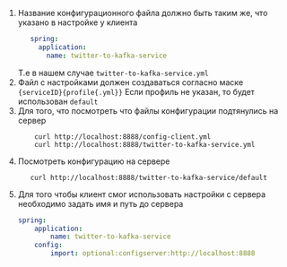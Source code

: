 1) Название конфигурационного файла должно быть таким же, что указано в настройке у клиента
   ```yml
      spring:
        application:
          name: twitter-to-kafka-service
    ```
   Т.е в нашем случае ```twitter-to-kafka-service.yml```
2) Файл с настройками должен создаваться согласно маске ```{serviceID}{profile{.yml}}``` Если профиль не указан, то будет использован ```default```
3) Для того, что посмотреть что файлы конфигурации подтянулись на сервер
    ```shell
        curl http://localhost:8888/config-client.yml
        curl http://localhost:8888/twitter-to-kafka-service.yml
    ```
4) Посмотреть конфигурацию на сервере
   ```shell
      curl http://localhost:8888/twitter-to-kafka-service/default
    ```
5) Для того чтобы клиент смог использовать настройки с сервера необходимо задать имя и путь до сервера
    ```yaml
    spring:
        application:
            name: twitter-to-kafka-service
        config:
            import: optional:configserver:http://localhost:8888
    ```